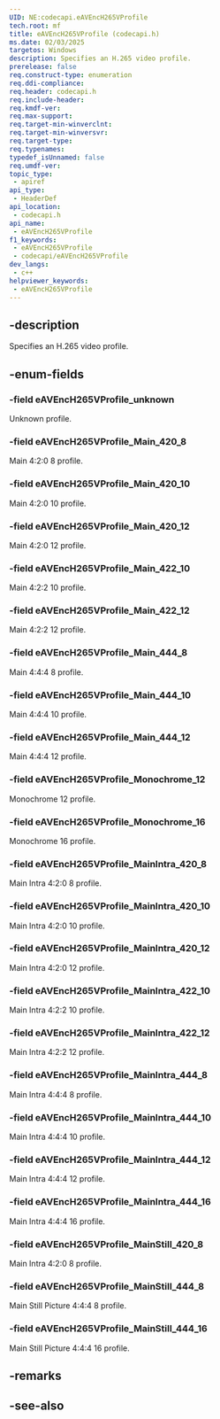 ```yaml
---
UID: NE:codecapi.eAVEncH265VProfile
tech.root: mf
title: eAVEncH265VProfile (codecapi.h)
ms.date: 02/03/2025
targetos: Windows
description: Specifies an H.265 video profile.
prerelease: false
req.construct-type: enumeration
req.ddi-compliance: 
req.header: codecapi.h
req.include-header: 
req.kmdf-ver: 
req.max-support: 
req.target-min-winverclnt: 
req.target-min-winversvr: 
req.target-type: 
req.typenames: 
typedef_isUnnamed: false
req.umdf-ver: 
topic_type:
 - apiref
api_type:
 - HeaderDef
api_location:
 - codecapi.h
api_name:
 - eAVEncH265VProfile
f1_keywords:
 - eAVEncH265VProfile
 - codecapi/eAVEncH265VProfile
dev_langs:
 - c++
helpviewer_keywords:
 - eAVEncH265VProfile
---
```


## -description

Specifies an H.265 video profile.

## -enum-fields

### -field eAVEncH265VProfile_unknown

Unknown profile.

### -field eAVEncH265VProfile_Main_420_8

Main 4:2:0 8 profile.

### -field eAVEncH265VProfile_Main_420_10

Main 4:2:0 10 profile.

### -field eAVEncH265VProfile_Main_420_12

Main 4:2:0 12 profile.

### -field eAVEncH265VProfile_Main_422_10

Main 4:2:2 10 profile.

### -field eAVEncH265VProfile_Main_422_12

Main 4:2:2 12 profile.

### -field eAVEncH265VProfile_Main_444_8

Main 4:4:4 8 profile.

### -field eAVEncH265VProfile_Main_444_10

Main 4:4:4 10 profile.

### -field eAVEncH265VProfile_Main_444_12

Main 4:4:4 12 profile.

### -field eAVEncH265VProfile_Monochrome_12

Monochrome 12 profile. 

### -field eAVEncH265VProfile_Monochrome_16

Monochrome 16 profile.

### -field eAVEncH265VProfile_MainIntra_420_8

Main Intra 4:2:0 8 profile.

### -field eAVEncH265VProfile_MainIntra_420_10

Main Intra 4:2:0 10 profile.

### -field eAVEncH265VProfile_MainIntra_420_12

Main Intra 4:2:0 12 profile.

### -field eAVEncH265VProfile_MainIntra_422_10

Main Intra 4:2:2 10 profile.

### -field eAVEncH265VProfile_MainIntra_422_12

Main Intra 4:2:2 12 profile.

### -field eAVEncH265VProfile_MainIntra_444_8

Main Intra 4:4:4 8 profile.

### -field eAVEncH265VProfile_MainIntra_444_10

Main Intra 4:4:4 10 profile.

### -field eAVEncH265VProfile_MainIntra_444_12

Main Intra 4:4:4 12 profile.

### -field eAVEncH265VProfile_MainIntra_444_16

Main Intra 4:4:4 16 profile.

### -field eAVEncH265VProfile_MainStill_420_8

Main Intra 4:2:0 8 profile.

### -field eAVEncH265VProfile_MainStill_444_8

Main Still Picture 4:4:4 8 profile.

### -field eAVEncH265VProfile_MainStill_444_16

Main Still Picture 4:4:4 16 profile.

## -remarks

## -see-also

